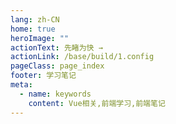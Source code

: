 ```yaml
---
lang: zh-CN
home: true
heroImage: ""
actionText: 先睹为快 →
actionLink: /base/build/1.config
pageClass: page_index
footer: 学习笔记
meta:
  - name: keywords
    content: Vue相关,前端学习,前端笔记
---
```

<template>
  <div class="cont">
    <div id="large-header" class="large-header"></div>
    <div class="features">
      <div class="feature">
        <h2>Rollup前端工程化</h2> 
        <p>掌握Vue组件间的多种通信方式及数据同步 渲染函数及jsx高阶应用 vue-cli3、vuex、vue-router进阶之JWT认证</p>
      </div>
      <div class="feature">
        <h2>Rollup源码实现</h2> 
        <p>Vue权限菜单及按钮权限 Vue-router、Vuex源码实现 Vue原理剖析</p>
      </div>
      <div class="feature">
        <h2>Vue优化和服务器布署</h2> 
        <p>Vue优化预渲染、骨架屏、Nuxt.js服务端渲染 使用typescript构建vue应用 Docker + nginx实现vue的布署和持续集成</p>
      </div>
    </div>
  </div>
</template>